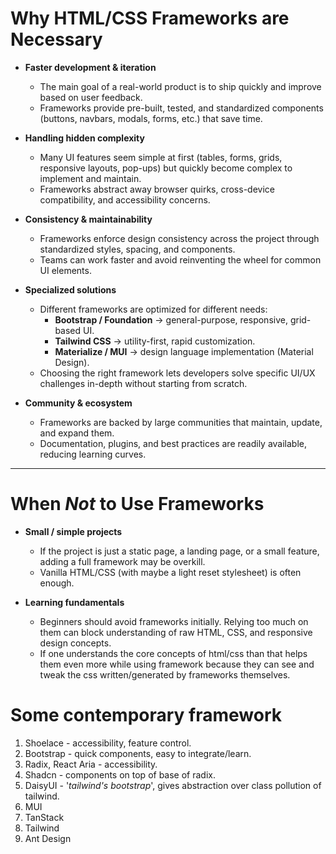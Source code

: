 # Why HTML/CSS Frameworks are Necessary

-   **Faster development & iteration**

    -   The main goal of a real-world product is to ship quickly and improve based on user feedback.
    -   Frameworks provide pre-built, tested, and standardized components (buttons, navbars, modals, forms, etc.) that save time.

-   **Handling hidden complexity**

    -   Many UI features seem simple at first (tables, forms, grids, responsive layouts, pop-ups) but quickly become complex to implement and maintain.
    -   Frameworks abstract away browser quirks, cross-device compatibility, and accessibility concerns.

-   **Consistency & maintainability**

    -   Frameworks enforce design consistency across the project through standardized styles, spacing, and components.
    -   Teams can work faster and avoid reinventing the wheel for common UI elements.

-   **Specialized solutions**

    -   Different frameworks are optimized for different needs:
        -   **Bootstrap / Foundation** -> general-purpose, responsive, grid-based UI.
        -   **Tailwind CSS** -> utility-first, rapid customization.
        -   **Materialize / MUI** -> design language implementation (Material Design).
    -   Choosing the right framework lets developers solve specific UI/UX challenges in-depth without starting from scratch.

-   **Community & ecosystem**
    -   Frameworks are backed by large communities that maintain, update, and expand them.
    -   Documentation, plugins, and best practices are readily available, reducing learning curves.

---

# When _Not_ to Use Frameworks

-   **Small / simple projects**

    -   If the project is just a static page, a landing page, or a small feature, adding a full framework may be overkill.
    -   Vanilla HTML/CSS (with maybe a light reset stylesheet) is often enough.

-   **Learning fundamentals**

    -   Beginners should avoid frameworks initially. Relying too much on them can block understanding of raw HTML, CSS, and responsive design concepts.
    - If one understands the core concepts of html/css than that helps them even more while using framework because they can see and tweak the css written/generated by frameworks themselves.

# Some contemporary framework
1. Shoelace - accessibility, feature control.
2. Bootstrap - quick components, easy to integrate/learn.
3. Radix, React Aria - accessibility.
4. Shadcn - components on top of base of radix.
5. DaisyUI - '_tailwind's bootstrap_', gives abstraction over class pollution of tailwind.
6. MUI
7. TanStack
8. Tailwind
9. Ant Design